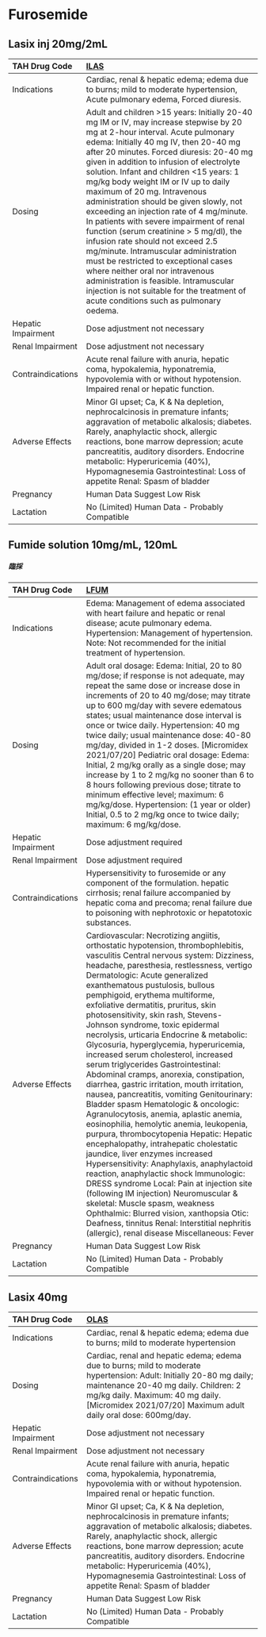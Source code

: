 # Furosemide

## Lasix inj 20mg/2mL

| TAH Drug Code      | [ILAS](https://www.tahsda.org.tw/drugs/hissearch.php?drug_code=ILAS)                                                                                                                                                                                                                                                                                                                                                                                                                                                                                                                                                                                                                                                                                                                                                                                     |
|:-------------------|:---------------------------------------------------------------------------------------------------------------------------------------------------------------------------------------------------------------------------------------------------------------------------------------------------------------------------------------------------------------------------------------------------------------------------------------------------------------------------------------------------------------------------------------------------------------------------------------------------------------------------------------------------------------------------------------------------------------------------------------------------------------------------------------------------------------------------------------------------------|
| Indications        | Cardiac, renal & hepatic edema; edema due to burns; mild to moderate hypertension, Acute pulmonary edema, Forced diuresis.                                                                                                                                                                                                                                                                                                                                                                                                                                                                                                                                                                                                                                                                                                                               |
| Dosing             | Adult and children >15 years: Initially 20-40 mg IM or IV, may increase stepwise by 20 mg at 2-hour interval. Acute pulmonary edema: Initially 40 mg IV, then 20-40 mg after 20 minutes. Forced diuresis: 20-40 mg given in addition to infusion of electrolyte solution. Infant and children <15 years: 1 mg/kg body weight IM or IV up to daily maximum of 20 mg. Intravenous administration should be given slowly, not exceeding an injection rate of 4 mg/minute. In patients with severe impairment of renal function (serum creatinine > 5 mg/dl), the infusion rate should not exceed 2.5 mg/minute. Intramuscular administration must be restricted to exceptional cases where neither oral nor intravenous administration is feasible. Intramuscular injection is not suitable for the treatment of acute conditions such as pulmonary oedema. |
| Hepatic Impairment | Dose adjustment not necessary                                                                                                                                                                                                                                                                                                                                                                                                                                                                                                                                                                                                                                                                                                                                                                                                                            |
| Renal Impairment   | Dose adjustment not necessary                                                                                                                                                                                                                                                                                                                                                                                                                                                                                                                                                                                                                                                                                                                                                                                                                            |
| Contraindications  | Acute renal failure with anuria, hepatic coma, hypokalemia, hyponatremia, hypovolemia with or without hypotension. Impaired renal or hepatic function.                                                                                                                                                                                                                                                                                                                                                                                                                                                                                                                                                                                                                                                                                                   |
| Adverse Effects    | Minor GI upset; Ca, K & Na depletion, nephrocalcinosis in premature infants; aggravation of metabolic alkalosis; diabetes. Rarely, anaphylactic shock, allergic reactions, bone marrow depression; acute pancreatitis, auditory disorders. Endocrine metabolic: Hyperuricemia (40%), Hypomagnesemia Gastrointestinal: Loss of appetite Renal: Spasm of bladder                                                                                                                                                                                                                                                                                                                                                                                                                                                                                           |
| Pregnancy          | Human Data Suggest Low Risk                                                                                                                                                                                                                                                                                                                                                                                                                                                                                                                                                                                                                                                                                                                                                                                                                              |
| Lactation          | No (Limited) Human Data - Probably Compatible                                                                                                                                                                                                                                                                                                                                                                                                                                                                                                                                                                                                                                                                                                                                                                                                            |

## Fumide solution 10mg/mL, 120mL

##### 臨採

| TAH Drug Code      | [LFUM](https://www.tahsda.org.tw/drugs/hissearch.php?drug_code=LFUM)                                                                                                                                                                                                                                                                                                                                                                                                                                                                                                                                                                                                                                                                                                                                                                                                                                                                                                                                                                                                                                                                                                                                                                                                                                                   |
|:-------------------|:-----------------------------------------------------------------------------------------------------------------------------------------------------------------------------------------------------------------------------------------------------------------------------------------------------------------------------------------------------------------------------------------------------------------------------------------------------------------------------------------------------------------------------------------------------------------------------------------------------------------------------------------------------------------------------------------------------------------------------------------------------------------------------------------------------------------------------------------------------------------------------------------------------------------------------------------------------------------------------------------------------------------------------------------------------------------------------------------------------------------------------------------------------------------------------------------------------------------------------------------------------------------------------------------------------------------------|
| Indications        | Edema: Management of edema associated with heart failure and hepatic or renal disease; acute pulmonary edema. Hypertension: Management of hypertension. Note: Not recommended for the initial treatment of hypertension.                                                                                                                                                                                                                                                                                                                                                                                                                                                                                                                                                                                                                                                                                                                                                                                                                                                                                                                                                                                                                                                                                               |
| Dosing             | Adult oral dosage: Edema: Initial, 20 to 80 mg/dose; if response is not adequate, may repeat the same dose or increase dose in increments of 20 to 40 mg/dose; may titrate up to 600 mg/day with severe edematous states; usual maintenance dose interval is once or twice daily. Hypertension: 40 mg twice daily; usual maintenance dose: 40-80 mg/day, divided in 1-2 doses. [Micromidex 2021/07/20] Pediatric oral dosage: Edema: Initial, 2 mg/kg orally as a single dose; may increase by 1 to 2 mg/kg no sooner than 6 to 8 hours following previous dose; titrate to minimum effective level; maximum: 6 mg/kg/dose. Hypertension: (1 year or older) Initial, 0.5 to 2 mg/kg once to twice daily; maximum: 6 mg/kg/dose.                                                                                                                                                                                                                                                                                                                                                                                                                                                                                                                                                                                        |
| Hepatic Impairment | Dose adjustment required                                                                                                                                                                                                                                                                                                                                                                                                                                                                                                                                                                                                                                                                                                                                                                                                                                                                                                                                                                                                                                                                                                                                                                                                                                                                                               |
| Renal Impairment   | Dose adjustment required                                                                                                                                                                                                                                                                                                                                                                                                                                                                                                                                                                                                                                                                                                                                                                                                                                                                                                                                                                                                                                                                                                                                                                                                                                                                                               |
| Contraindications  | Hypersensitivity to furosemide or any component of the formulation. hepatic cirrhosis; renal failure accompanied by hepatic coma and precoma; renal failure due to poisoning with nephrotoxic or hepatotoxic substances.                                                                                                                                                                                                                                                                                                                                                                                                                                                                                                                                                                                                                                                                                                                                                                                                                                                                                                                                                                                                                                                                                               |
| Adverse Effects    | Cardiovascular: Necrotizing angiitis, orthostatic hypotension, thrombophlebitis, vasculitis Central nervous system: Dizziness, headache, paresthesia, restlessness, vertigo Dermatologic: Acute generalized exanthematous pustulosis, bullous pemphigoid, erythema multiforme, exfoliative dermatitis, pruritus, skin photosensitivity, skin rash, Stevens-Johnson syndrome, toxic epidermal necrolysis, urticaria Endocrine & metabolic: Glycosuria, hyperglycemia, hyperuricemia, increased serum cholesterol, increased serum triglycerides Gastrointestinal: Abdominal cramps, anorexia, constipation, diarrhea, gastric irritation, mouth irritation, nausea, pancreatitis, vomiting Genitourinary: Bladder spasm Hematologic & oncologic: Agranulocytosis, anemia, aplastic anemia, eosinophilia, hemolytic anemia, leukopenia, purpura, thrombocytopenia Hepatic: Hepatic encephalopathy, intrahepatic cholestatic jaundice, liver enzymes increased Hypersensitivity: Anaphylaxis, anaphylactoid reaction, anaphylactic shock Immunologic: DRESS syndrome Local: Pain at injection site (following IM injection) Neuromuscular & skeletal: Muscle spasm, weakness Ophthalmic: Blurred vision, xanthopsia Otic: Deafness, tinnitus Renal: Interstitial nephritis (allergic), renal disease Miscellaneous: Fever |
| Pregnancy          | Human Data Suggest Low Risk                                                                                                                                                                                                                                                                                                                                                                                                                                                                                                                                                                                                                                                                                                                                                                                                                                                                                                                                                                                                                                                                                                                                                                                                                                                                                            |
| Lactation          | No (Limited) Human Data - Probably Compatible                                                                                                                                                                                                                                                                                                                                                                                                                                                                                                                                                                                                                                                                                                                                                                                                                                                                                                                                                                                                                                                                                                                                                                                                                                                                          |

## Lasix 40mg

| TAH Drug Code      | [OLAS](https://www.tahsda.org.tw/drugs/hissearch.php?drug_code=OLAS)                                                                                                                                                                                                                                                                                           |
|:-------------------|:---------------------------------------------------------------------------------------------------------------------------------------------------------------------------------------------------------------------------------------------------------------------------------------------------------------------------------------------------------------|
| Indications        | Cardiac, renal & hepatic edema; edema due to burns; mild to moderate hypertension                                                                                                                                                                                                                                                                              |
| Dosing             | Cardiac, renal and hepatic edema; edema due to burns; mild to moderate hypertension: Adult: Initially 20-80 mg daily; maintenance 20-40 mg daily. Children: 2 mg/kg daily. Maximum: 40 mg daily. [Micromidex 2021/07/20] Maximum adult daily oral dose: 600mg/day.                                                                                             |
| Hepatic Impairment | Dose adjustment not necessary                                                                                                                                                                                                                                                                                                                                  |
| Renal Impairment   | Dose adjustment not necessary                                                                                                                                                                                                                                                                                                                                  |
| Contraindications  | Acute renal failure with anuria, hepatic coma, hypokalemia, hyponatremia, hypovolemia with or without hypotension. Impaired renal or hepatic function.                                                                                                                                                                                                         |
| Adverse Effects    | Minor GI upset; Ca, K & Na depletion, nephrocalcinosis in premature infants; aggravation of metabolic alkalosis; diabetes. Rarely, anaphylactic shock, allergic reactions, bone marrow depression; acute pancreatitis, auditory disorders. Endocrine metabolic: Hyperuricemia (40%), Hypomagnesemia Gastrointestinal: Loss of appetite Renal: Spasm of bladder |
| Pregnancy          | Human Data Suggest Low Risk                                                                                                                                                                                                                                                                                                                                    |
| Lactation          | No (Limited) Human Data - Probably Compatible                                                                                                                                                                                                                                                                                                                  |

